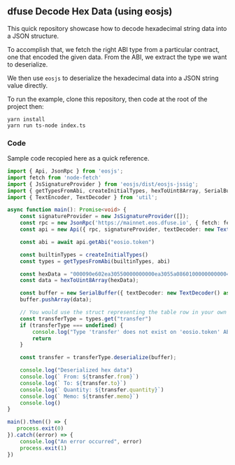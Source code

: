 ## dfuse Decode Hex Data (using eosjs)

This quick repository showcase how to decode hexadecimal string data
into a JSON structure.

To accomplish that, we fetch the right ABI type from a particular
contract, one that encoded the given data. From the ABI, we extract
the type we want to deserialize.

We then use `eosjs` to deserialize the hexadecimal data into a JSON
string value directly.

To run the example, clone this repository, then code at the root of
the project then:

```
yarn install
yarn run ts-node index.ts
```

### Code

Sample code recopied here as a quick reference.

```typescript
import { Api, JsonRpc } from 'eosjs';
import fetch from 'node-fetch'
import { JsSignatureProvider } from 'eosjs/dist/eosjs-jssig';
import { getTypesFromAbi, createInitialTypes, hexToUint8Array, SerialBuffer } from 'eosjs/dist/eosjs-serialize';
import { TextEncoder, TextDecoder } from 'util';

async function main(): Promise<void> {
    const signatureProvider = new JsSignatureProvider([]);
    const rpc = new JsonRpc('https://mainnet.eos.dfuse.io', { fetch: fetch as any });
    const api = new Api({ rpc, signatureProvider, textDecoder: new TextDecoder() as any, textEncoder: new TextEncoder() });

    const abi = await api.getAbi("eosio.token")

    const builtinTypes = createInitialTypes()
    const types = getTypesFromAbi(builtinTypes, abi)

    const hexData = "000090e602ea30550000000000ea3055a08601000000000004454f530000000005656f736a73"
    const data = hexToUint8Array(hexData);

    const buffer = new SerialBuffer({ textDecoder: new TextDecoder() as any, textEncoder: new TextEncoder() });
    buffer.pushArray(data);

    // You would use the struct representing the table row in your own code
    const transferType = types.get("transfer")
    if (transferType === undefined) {
        console.log("Type 'transfer' does not exist on 'eosio.token' ABI")
        return
    }

    const transfer = transferType.deserialize(buffer);

    console.log("Deserialized hex data")
    console.log(` From: ${transfer.from}`)
    console.log(` To: ${transfer.to}`)
    console.log(` Quantity: ${transfer.quantity}`)
    console.log(` Memo: ${transfer.memo}`)
    console.log()
}

main().then(() => {
   process.exit(0)
}).catch((error) => {
    console.log("An error occurred", error)
    process.exit(1)
})
```
